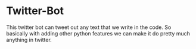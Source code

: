 # Twitter-Bot
This twitter bot can tweet out any text that we write in the code. So basically with adding other python features we can make it do pretty much anything in twitter.
